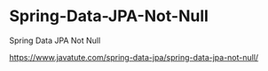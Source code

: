 # Spring-Data-JPA-Not-Null
Spring Data JPA Not Null

https://www.javatute.com/spring-data-jpa/spring-data-jpa-not-null/
